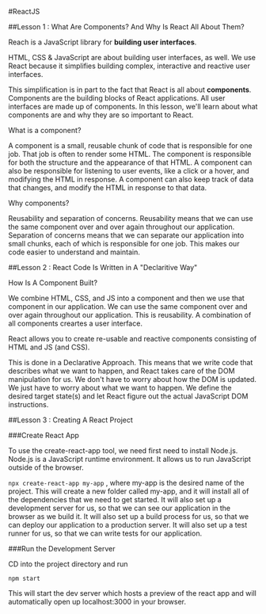 #ReactJS  

##Lesson 1 : What Are Components? And Why Is React All About Them?

Reach is a JavaScript library for **building user interfaces**.

HTML, CSS & JavaScript are about building user interfaces, as well.  We use React because it simplifies building complex, interactive and reactive user interfaces.  

This simplification is in part to the fact that React is all about **components**.  Components are the building blocks of React applications.  All user interfaces are made up of components.  In this lesson, we'll learn about what components are and why they are so important to React.

What is a component?

A component is a small, reusable chunk of code that is responsible for one job.  That job is often to render some HTML.  The component is responsible for both the structure and the appearance of that HTML.  A component can also be responsible for listening to user events, like a click or a hover, and modifying the HTML in response.  A component can also keep track of data that changes, and modify the HTML in response to that data.

Why components?

Reusability and separation of concerns.  Reusability means that we can use the same component over and over again throughout our application.  Separation of concerns means that we can separate our application into small chunks, each of which is responsible for one job.  This makes our code easier to understand and maintain.

##Lesson 2 : React Code Is Written in A "Declaritive Way"

How Is A Component Built?

We combine HTML, CSS, and JS into a component and then we use that component in our application.  We can use the same component over and over again throughout our application.  This is reusability.  A combination of all components creartes a user interface.

React allows you to create re-usable and reactive components consisting of HTML and JS (and CSS).

This is done in a Declarative Approach.  This means that we write code that describes what we want to happen, and React takes care of the DOM manipulation for us.  We don't have to worry about how the DOM is updated.  We just have to worry about what we want to happen.  We define the desired target state(s) and let React figure out the actual JavaScript DOM instructions.

##Lesson 3 : Creating A React Project

###Create React App

To use the create-react-app tool, we need first need to install Node.js.  Node.js is a JavaScript runtime environment.  It allows us to run JavaScript outside of the browser.  

```npx create-react-app my-app``` , where my-app is the desired name of the project.  This will create a new folder called my-app, and it will install all of the dependencies that we need to get started.  It will also set up a development server for us, so that we can see our application in the browser as we build it.  It will also set up a build process for us, so that we can deploy our application to a production server.  It will also set up a test runner for us, so that we can write tests for our application.

###Run the Development Server  

CD into the project directory and run 

```npm start```  

This will start the dev server which hosts a preview of the react app and will automatically open up localhost:3000 in your browser.

